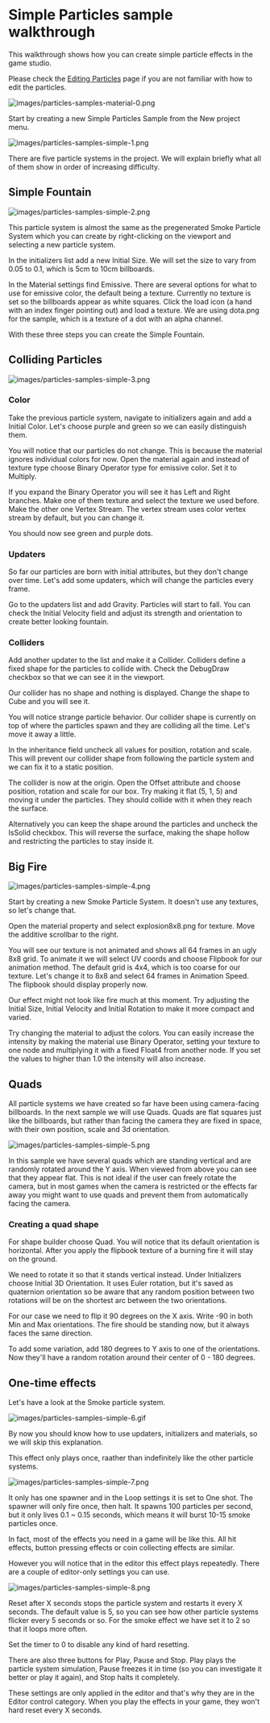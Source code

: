 # Simple Particles sample walkthrough

This walkthrough shows how you can create simple particle effects in the game studio.

Please check the [Editing Particles](../../particles-reference/particles-reference-editor/index.md) page if you are not familiar with how to edit the particles.

![images/particles-samples-material-0.png](images/particles-samples-simple-0.png) 

Start by creating a new Simple Particles Sample from the New project menu.

![images/particles-samples-simple-1.png](images/particles-samples-simple-1.png) 

There are five particle systems in the project. We will explain briefly what all of them show in order of increasing difficulty.

## Simple Fountain

![images/particles-samples-simple-2.png](images/particles-samples-simple-2.png) 

This particle system is almost the same as the pregenerated Smoke Particle System which you can create by right-clicking on the viewport and selecting a new particle system.

In the initializers list add a new Initial Size. We will set the size to vary from 0.05 to 0.1, which is 5cm to 10cm billboards.

In the Material settings find Emissive. There are several options for what to use for emissive color, the default being a texture. Currently no texture is set so the billboards appear as white squares. Click the load icon (a hand with an index finger pointing out) and load a texture. We are using dota.png for the sample, which is a texture of a dot with an alpha channel.

With these three steps you can create the Simple Fountain.

## Colliding Particles

![images/particles-samples-simple-3.png](images/particles-samples-simple-3.png) 

### Color

Take the previous particle system, navigate to initializers again and add a Initial Color. Let's choose purple and green so we can easily distinguish them.

You will notice that our particles do not change. This is because the material ignores individual colors for now. Open the material again and instead of texture type choose Binary Operator type for emissive color. Set it to Multiply.

If you expand the Binary Operator you will see it has Left and Right branches. Make one of them texture and select the texture we used before. Make the other one Vertex Stream. The vertex stream uses color vertex stream by default, but you can change it.

You should now see green and purple dots.

### Updaters 

So far our particles are born with initial attributes, but they don't change over time. Let's add some updaters, which will change the particles every frame.

Go to the updaters list and add Gravity. Particles will start to fall. You can check the Initial Velocity field and adjust its strength and orientation to create better looking fountain.

### Colliders

Add another updater to the list and make it a Collider. Colliders define a fixed shape for the particles to collide with. Check the DebugDraw checkbox so that we can see it in the viewport.

Our collider has no shape and nothing is displayed. Change the shape to Cube and you will see it.

You will notice strange particle behavior. Our collider shape is currently on top of where the particles spawn and they are colliding all the time. Let's move it away a little.

In the inheritance field uncheck all values for position, rotation and scale. This will prevent our collider shape from following the particle system and we can fix it to a static position.

The collider is now at the origin. Open the Offset attribute and choose position, rotation and scale for our box. Try making it flat (5, 1, 5) and moving it under the particles. They should collide with it when they reach the surface.

Alternatively you can keep the shape around the particles and uncheck the IsSolid checkbox. This will reverse the surface, making the shape hollow and restricting the particles to stay inside it.

## Big Fire

![images/particles-samples-simple-4.png](images/particles-samples-simple-4.png) 

Start by creating a new Smoke Particle System. It doesn't use any textures, so let's change that.

Open the material property and select explosion8x8.png for texture. Move the additive scrollbar to the right.

You will see our texture is not animated and shows all 64 frames in an ugly 8x8 grid. To animate it we will select UV coords and choose Flipbook for our animation method. The default grid is 4x4, which is too coarse for our texture. Let's change it to 8x8 and select 64 frames in Animation Speed. The flipbook should display properly now.

Our effect might not look like fire much at this moment. Try adjusting the Initial Size, Initial Velocity and Initial Rotation to make it more compact and varied.

Try changing the material to adjust the colors. You can easily increase the intensity by making the material use Binary Operator, setting your texture to one node and multiplying it with a fixed Float4 from another node. If you set the values to higher than 1.0 the intensity will also increase.

## Quads

All particle systems we have created so far have been using camera-facing billboards. In the next sample we will use Quads. Quads are flat squares just like the billboards, but rather than facing the camera they are fixed in space, with their own position, scale and 3d orientation.

![images/particles-samples-simple-5.png](images/particles-samples-simple-5.png) 

In this sample we have several quads which are standing vertical and are randomly rotated around the Y axis. When viewed from above you can see that they appear flat. This is not ideal if the user can freely rotate the camera, but in most games when the camera is restricted or the effects far away you might want to use quads and prevent them from automatically facing the camera.

### Creating a quad shape

For shape builder choose Quad. You will notice that its default orientation is horizontal. After you apply the flipbook texture of a burning fire it will stay on the ground.

We need to rotate it so that it stands vertical instead. Under Initializers choose Initial 3D Orientation. It uses Euler rotation, but it's saved as quaternion orientation so be aware that any random position between two rotations will be on the shortest arc between the two orientations.

For our case we need to flip it 90 degrees on the X axis. Write -90 in both Min and Max orientations. The fire should be standing now, but it always faces the same direction.

To add some variation, add 180 degrees to Y axis to one of the orientations. Now they'll have a random rotation around their center of 0 - 180 degrees.

## One-time effects

Let's have a look at the Smoke particle system.

![images/particles-samples-simple-6.gif](images/particles-samples-simple-6.gif) 

By now you should know how to use updaters, initializers and materials, so we will skip this explanation.

This effect only plays once, raather than indefinitely like the other particle systems.

![images/particles-samples-simple-7.png](images/particles-samples-simple-7.png) 

It only has one spawner and in the Loop settings it is set to One shot. The spawner will only fire once, then halt. It spawns 100 particles per second, but it only lives 0.1 ~ 0.15 seconds, which means it will burst 10-15 smoke particles once.

In fact, most of the effects you need in a game will be like this. All hit effects, button pressing effects or coin collecting effects are similar.

However you will notice that in the editor this effect plays repeatedly. There are a couple of editor-only settings you can use.

![images/particles-samples-simple-8.png](images/particles-samples-simple-8.png) 

Reset after X seconds stops the particle system and restarts it every X seconds. The default value is 5, so you can see how other particle systems flicker every 5 seconds or so. For the smoke effect we have set it to 2 so that it loops more often.

Set the timer to 0 to disable any kind of hard resetting.

There are also three buttons for Play, Pause and Stop. Play plays the particle system simulation, Pause freezes it in time (so you can investigate it better or play it again), and Stop halts it completely.

These settings are only applied in the editor and that's why they are in the Editor control category. When you play the effects in your game, they won't hard reset every X seconds.
